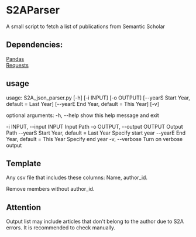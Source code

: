# S2AParser
A small script to fetch a list of publications from Semantic Scholar

## Dependencies:

[Pandas](https://pypi.org/project/pandas/)  
[Requests](https://pypi.org/project/requests/)  



## usage
usage: S2A_json_parser.py [-h] [-i INPUT] [-o OUTPUT] [--yearS Start Year, default = Last Year] [--yearE End Year, default = This Year] [-v]

optional arguments:
  -h, --help            show this help message and exit

  -i INPUT, --input INPUT
                          Input Path
  -o OUTPUT, --output OUTPUT
                        Output Path
  --yearS Start Year, default = Last Year
                        Specify start year
  --yearE End Year, default = This Year
                        Specify end year
  -v, --verbose         Turn on verbose output
 



## Template
Any csv file that includes these columns: Name, author_id. 

Remove members without author_id. 

## Attention
Output list may include articles that don't belong to the author due to S2A errors. It is recommended to check manually.
